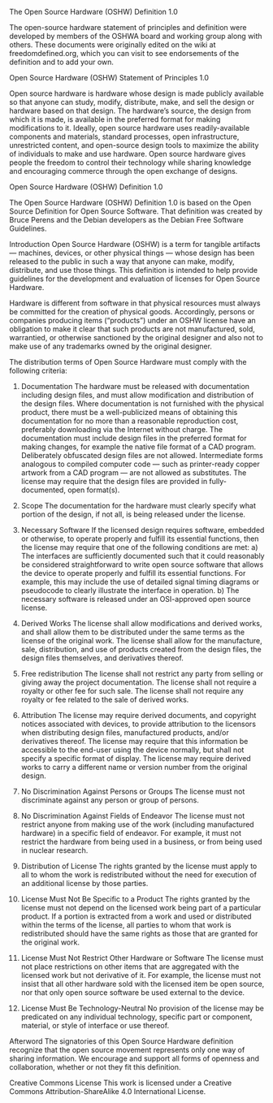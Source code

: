The Open Source Hardware (OSHW) Definition 1.0

The open-source hardware statement of principles and definition were developed by members of the OSHWA board and working group along with others. These documents were originally edited on the wiki at freedomdefined.org, which you can visit to see endorsements of the definition and to add your own.

Open Source Hardware (OSHW) Statement of Principles 1.0

Open source hardware is hardware whose design is made publicly available so that anyone can study, modify, distribute, make, and sell the design or hardware based on that design. The hardware’s source, the design from which it is made, is available in the preferred format for making modifications to it. Ideally, open source hardware uses readily-available components and materials, standard processes, open infrastructure, unrestricted content, and open-source design tools to maximize the ability of individuals to make and use hardware. Open source hardware gives people the freedom to control their technology while sharing knowledge and encouraging commerce through the open exchange of designs.

Open Source Hardware (OSHW) Definition 1.0

The Open Source Hardware (OSHW) Definition 1.0 is based on the Open Source Definition for Open Source Software. That definition was created by Bruce Perens and the Debian developers as the Debian Free Software Guidelines.

Introduction
Open Source Hardware (OSHW) is a term for tangible artifacts — machines, devices, or other physical things — whose design has been released to the public in such a way that anyone can make, modify, distribute, and use those things. This definition is intended to help provide guidelines for the development and evaluation of licenses for Open Source Hardware.

Hardware is different from software in that physical resources must always be committed for the creation of physical goods. Accordingly, persons or companies producing items (“products”) under an OSHW license have an obligation to make it clear that such products are not manufactured, sold, warrantied, or otherwise sanctioned by the original designer and also not to make use of any trademarks owned by the original designer.

The distribution terms of Open Source Hardware must comply with the following criteria:

1. Documentation
The hardware must be released with documentation including design files, and must allow modification and distribution of the design files. Where documentation is not furnished with the physical product, there must be a well-publicized means of obtaining this documentation for no more than a reasonable reproduction cost, preferably downloading via the Internet without charge. The documentation must include design files in the preferred format for making changes, for example the native file format of a CAD program. Deliberately obfuscated design files are not allowed. Intermediate forms analogous to compiled computer code — such as printer-ready copper artwork from a CAD program — are not allowed as substitutes. The license may require that the design files are provided in fully-documented, open format(s).

2. Scope
The documentation for the hardware must clearly specify what portion of the design, if not all, is being released under the license.

3. Necessary Software
If the licensed design requires software, embedded or otherwise, to operate properly and fulfill its essential functions, then the license may require that one of the following conditions are met:
a) The interfaces are sufficiently documented such that it could reasonably be considered straightforward to write open source software that allows the device to operate properly and fulfill its essential functions. For example, this may include the use of detailed signal timing diagrams or pseudocode to clearly illustrate the interface in operation.
b) The necessary software is released under an OSI-approved open source license.

4. Derived Works
The license shall allow modifications and derived works, and shall allow them to be distributed under the same terms as the license of the original work. The license shall allow for the manufacture, sale, distribution, and use of products created from the design files, the design files themselves, and derivatives thereof.

5. Free redistribution
The license shall not restrict any party from selling or giving away the project documentation. The license shall not require a royalty or other fee for such sale. The license shall not require any royalty or fee related to the sale of derived works.

6. Attribution
The license may require derived documents, and copyright notices associated with devices, to provide attribution to the licensors when distributing design files, manufactured products, and/or derivatives thereof. The license may require that this information be accessible to the end-user using the device normally, but shall not specify a specific format of display. The license may require derived works to carry a different name or version number from the original design.

7. No Discrimination Against Persons or Groups
The license must not discriminate against any person or group of persons.

8. No Discrimination Against Fields of Endeavor
The license must not restrict anyone from making use of the work (including manufactured hardware) in a specific field of endeavor. For example, it must not restrict the hardware from being used in a business, or from being used in nuclear research.

9. Distribution of License
The rights granted by the license must apply to all to whom the work is redistributed without the need for execution of an additional license by those parties.

10. License Must Not Be Specific to a Product
The rights granted by the license must not depend on the licensed work being part of a particular product. If a portion is extracted from a work and used or distributed within the terms of the license, all parties to whom that work is redistributed should have the same rights as those that are granted for the original work.

11. License Must Not Restrict Other Hardware or Software
The license must not place restrictions on other items that are aggregated with the licensed work but not derivative of it. For example, the license must not insist that all other hardware sold with the licensed item be open source, nor that only open source software be used external to the device.

12. License Must Be Technology-Neutral
No provision of the license may be predicated on any individual technology, specific part or component, material, or style of interface or use thereof.

Afterword
The signatories of this Open Source Hardware definition recognize that the open source movement represents only one way of sharing information. We encourage and support all forms of openness and collaboration, whether or not they fit this definition.

Creative Commons License
This work is licensed under a Creative Commons Attribution-ShareAlike 4.0 International License.
